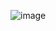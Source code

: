![image](https://user-images.githubusercontent.com/63556870/161801512-053efa76-9b23-47ce-97d0-20ed1a436bb1.png)

